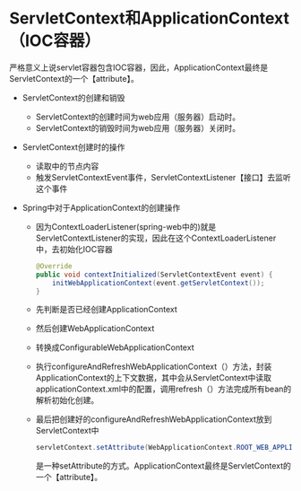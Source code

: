 # ServletContext和ApplicationContext（IOC容器）

严格意义上说servlet容器包含IOC容器，因此，ApplicationContext最终是ServletContext的一个【attribute】。

* ServletContext的创建和销毁
  * ServletContext的创建时间为web应用（服务器）启动时。
  * ServletContext的销毁时间为web应用（服务器）关闭时。

* ServletContext创建时的操作

  * 读取<context-param></context-param>中的节点内容
  * 触发ServletContextEvent事件，ServletContextListener【接口】去监听这个事件

* Spring中对于ApplicationContext的创建操作

  * 因为ContextLoaderListener(spring-web中的)就是ServletContextListener的实现，因此在这个ContextLoaderListener中，去初始化IOC容器

    ```java
    @Override
    public void contextInitialized(ServletContextEvent event) {
    	initWebApplicationContext(event.getServletContext());
    }
    ```

    

  * 先判断是否已经创建ApplicationContext

  * 然后创建WebApplicationContext

  * 转换成ConfigurableWebApplicationContext

  * 执行configureAndRefreshWebApplicationContext（）方法，封装ApplicationContext的上下文数据，其中会从ServletContext中读取applicationContext.xml中的配置，调用refresh（）方法完成所有bean的解析初始化创建。

  * 最后把创建好的configureAndRefreshWebApplicationContext放到ServletContext中

    ```java
    servletContext.setAttribute(WebApplicationContext.ROOT_WEB_APPLICATION_CONTEXT_ATTRIBUTE, this.context);
    ```

    是一种setAttribute的方式。ApplicationContext最终是ServletContext的一个【attribute】。